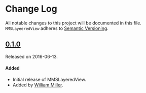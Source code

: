 # Change Log
All notable changes to this project will be documented in this file.
`MMSLayeeredView` adheres to [Semantic Versioning](http://semver.org/).


## [0.1.0](https://github.com/miller-ms/MMSLayeeredView/releases/tag/0.1.0)
Released on 2016-06-13. 

#### Added
- Initial release of MMSLayeredView.
 - Added by [William Miller](https://github.com/miller-ms).